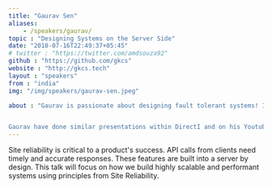 ```yaml
---
title: "Gaurav Sen"
aliases: 
    - /speakers/gaurav/
topic : "Designing Systems on the Server Side"
date: "2018-07-16T22:49:37+05:45"
# twitter : "https://twitter.com/amdsouza92"
github : "https://github.com/gkcs"
website : "http://gkcs.tech"
layout : "speakers"
from : "india"
img: "/img/speakers/gaurav-sen.jpeg"

about : "Gaurav is passionate about designing fault tolerant systems! It requires a lot of thought and makes us learn different concepts in the process. We grow every time we solve challenging problems, and these concepts help us understand the workings of a product from the technical side.


Gaurav have done similar presentations within DirectI and on his Youtube channel with 23k+ subscribers."
---
```

Site reliability is critical to a product's success. API calls from clients need timely and accurate responses. These features are built into a server by design. This talk will focus on how we build highly scalable and performant systems using principles from Site Reliability.

